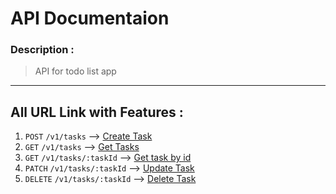 # API Documentaion

### Description :

> API for todo list app

---

## All URL Link with Features :

1. `POST` `/v1/tasks` --> [Create Task](./v1/create-task.md)
2. `GET` `/v1/tasks` --> [Get Tasks](./v1/get-tasks.md)
3. `GET` `/v1/tasks/:taskId` --> [Get task by id](./v1/get-task-by-id.md)
4. `PATCH` `/v1/tasks/:taskId` --> [Update Task](./v1/update-task.md)
5. `DELETE` `/v1/tasks/:taskId` --> [Delete Task](./v1/delete-task.md)
